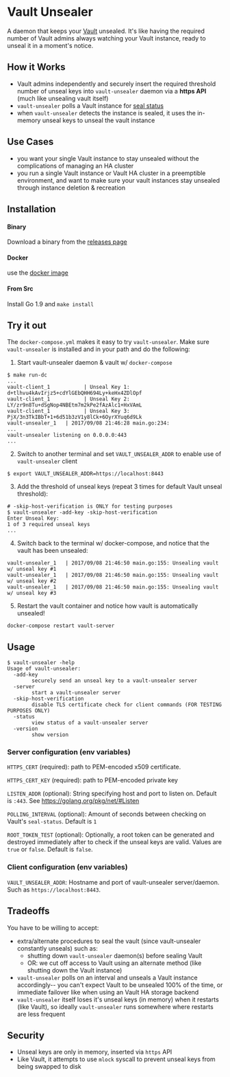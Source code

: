 # Vault Unsealer

A daemon that keeps your [Vault](https://vaultproject.io) unsealed. It's like having the required number of Vault admins always watching your Vault instance, ready to unseal it in a moment's notice.

## How it Works
- Vault admins independently and securely insert the required threshold number of unseal keys into `vault-unsealer` daemon via a **https API** (much like unsealing vault itself)
- `vault-unsealer` polls a Vault instance for [seal status](https://www.vaultproject.io/api/system/seal-status.html)
- when `vault-unsealer` detects the instance is sealed, it uses the in-memory unseal keys to unseal the vault instance

## Use Cases
- you want your single Vault instance to stay unsealed without the complications of managing an HA cluster
- you run a single Vault instance or Vault HA cluster in a preemptible environment, and want to make sure your vault instances stay unsealed through instance deletion & recreation


## Installation
#### Binary
Download a binary from the [releases page](https://github.com/tallpauley/vault-unsealer/releases)
#### Docker
use the [docker image](https://hub.docker.com/r/tallpauley/vault-unsealer/)
#### From Src
Install Go 1.9 and
```make install```

## Try it out
The `docker-compose.yml` makes it easy to try `vault-unsealer`. Make sure `vault-unsealer` is installed and in your path and do the following:

1. Start vault-unsealer daemon & vault w/ `docker-compose`
```
$ make run-dc
...
vault-client_1           | Unseal Key 1: d+tlhvu4kAvIrjz5+cdYlGEbQHH694Ly+keHx4ZDlOpf
vault-client_1           | Unseal Key 2: LY/zr9n8Tu+dSgNop4NBEtm7m2kPe2fAzAlc1+HxVAmL
vault-client_1           | Unseal Key 3: PjX/3n3TkIBbT+1+6d51b3zV1y8lCk+6OyrXYuq6d9Lk
vault-unsealer_1   | 2017/09/08 21:46:28 main.go:234: 
...
vault-unsealer listening on 0.0.0.0:443
...
```
2. Switch to another terminal and set `VAULT_UNSEALER_ADDR` to enable use of `vault-unsealer` client
```
$ export VAULT_UNSEALER_ADDR=https://localhost:8443
```
3. Add the threshold of unseal keys (repeat 3 times for default Vault unseal threshold):
```
# -skip-host-verification is ONLY for testing purposes
$ vault-unsealer -add-key -skip-host-verification
Enter Unseal Key:
1 of 3 required unseal keys
...
```

4. Switch back to the terminal w/ docker-compose, and notice that the vault has been unsealed:
```
vault-unsealer_1   | 2017/09/08 21:46:50 main.go:155: Unsealing vault w/ unseal key #1
vault-unsealer_1   | 2017/09/08 21:46:50 main.go:155: Unsealing vault w/ unseal key #2
vault-unsealer_1   | 2017/09/08 21:46:50 main.go:155: Unsealing vault w/ unseal key #3
```

5. Restart the vault container and notice how vault is automatically unsealed!
```
docker-compose restart vault-server
```

## Usage
```
$ vault-unsealer -help
Usage of vault-unsealer:
  -add-key
    	securely send an unseal key to a vault-unsealer server
  -server
    	start a vault-unsealer server
  -skip-host-verification
    	disable TLS certificate check for client commands (FOR TESTING PURPOSES ONLY)
  -status
    	view status of a vault-unsealer server
  -version
    	show version
```

### Server configuration (env variables)

`HTTPS_CERT` (required): path to PEM-encoded x509 certificate.

`HTTPS_CERT_KEY` (required): path to PEM-encoded private key

`LISTEN_ADDR` (optional): String specifying host and port to listen on. Default is `:443`. See https://golang.org/pkg/net/#Listen

`POLLING_INTERVAL` (optional): Amount of seconds between checking on Vault's `seal-status`. Default is `1`

`ROOT_TOKEN_TEST` (optional): Optionally, a root token can be generated and destroyed immediately after to check if the unseal keys are valid. Values are `true` or `false`. Default is `false`.

### Client configuration (env variables)

`VAULT_UNSEALER_ADDR`: Hostname and port of vault-unsealer server/daemon. Such as `https://localhost:8443`.


## Tradeoffs
You have to be willing to accept:
- extra/alternate procedures to seal the vault (since vault-unsealer constantly unseals) such as:
  - shutting down `vault-unsealer` daemon(s) before sealing Vault
  - OR: we cut off access to Vault using an alternate method (like shutting down the Vault instance)
- `vault-unsealer` polls on an interval and unseals a Vault instance accordingly-- you can't expect Vault to be unsealed 100% of the time, or immediate failover like when using an Vault HA storage backend
- `vault-unsealer` itself loses it's unseal keys (in memory) when it restarts (like Vault), so ideally `vault-unsealer` runs somewhere where restarts are less frequent

## Security
* Unseal keys are only in memory, inserted via `https` API
* Like Vault, it attempts to use `mlock` syscall to prevent unseal keys from being swapped to disk
